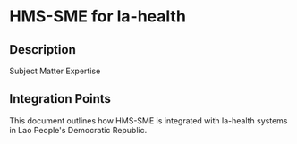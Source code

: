 # HMS-SME for la-health

## Description

Subject Matter Expertise

## Integration Points

This document outlines how HMS-SME is integrated with la-health systems in Lao People's Democratic Republic.
